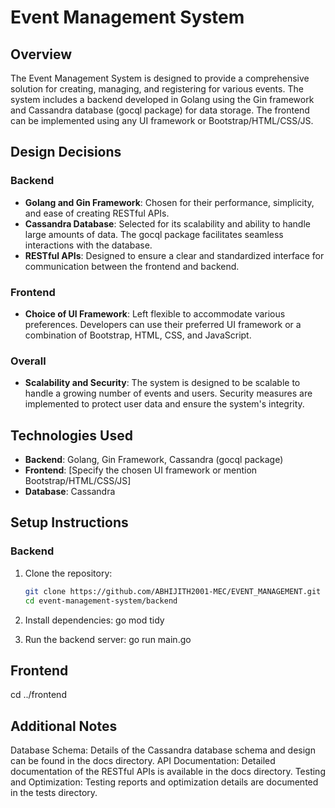 # Event Management System

## Overview

The Event Management System is designed to provide a comprehensive solution for creating, managing, and registering for various events. The system includes a backend developed in Golang using the Gin framework and Cassandra database (gocql package) for data storage. The frontend can be implemented using any UI framework or Bootstrap/HTML/CSS/JS.

## Design Decisions

### Backend
- **Golang and Gin Framework**: Chosen for their performance, simplicity, and ease of creating RESTful APIs.
- **Cassandra Database**: Selected for its scalability and ability to handle large amounts of data. The gocql package facilitates seamless interactions with the database.
- **RESTful APIs**: Designed to ensure a clear and standardized interface for communication between the frontend and backend.

### Frontend
- **Choice of UI Framework**: Left flexible to accommodate various preferences. Developers can use their preferred UI framework or a combination of Bootstrap, HTML, CSS, and JavaScript.

### Overall
- **Scalability and Security**: The system is designed to be scalable to handle a growing number of events and users. Security measures are implemented to protect user data and ensure the system's integrity.

## Technologies Used

- **Backend**: Golang, Gin Framework, Cassandra (gocql package)
- **Frontend**: [Specify the chosen UI framework or mention Bootstrap/HTML/CSS/JS]
- **Database**: Cassandra

## Setup Instructions

### Backend

1. Clone the repository:

   ```bash
   git clone https://github.com/ABHIJITH2001-MEC/EVENT_MANAGEMENT.git
   cd event-management-system/backend
2. Install dependencies:
go mod tidy
3. Run the backend server:
go run main.go
## Frontend
cd ../frontend

## Additional Notes
Database Schema: Details of the Cassandra database schema and design can be found in the docs directory.
API Documentation: Detailed documentation of the RESTful APIs is available in the docs directory.
Testing and Optimization: Testing reports and optimization details are documented in the tests directory.


